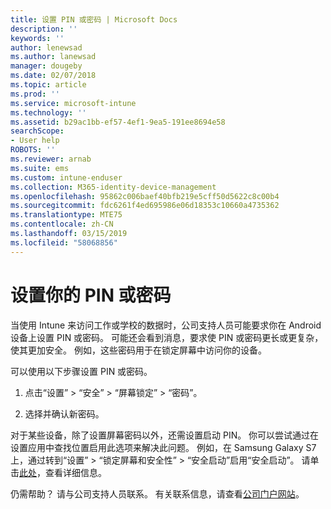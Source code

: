 ```yaml
---
title: 设置 PIN 或密码 | Microsoft Docs
description: ''
keywords: ''
author: lenewsad
ms.author: lanewsad
manager: dougeby
ms.date: 02/07/2018
ms.topic: article
ms.prod: ''
ms.service: microsoft-intune
ms.technology: ''
ms.assetid: b29ac1bb-ef57-4ef1-9ea5-191ee8694e58
searchScope:
- User help
ROBOTS: ''
ms.reviewer: arnab
ms.suite: ems
ms.custom: intune-enduser
ms.collection: M365-identity-device-management
ms.openlocfilehash: 95862c006baef40bfb219e5cff50d5622c8c00b4
ms.sourcegitcommit: fdc6261f4ed695986e06d18353c10660a4735362
ms.translationtype: MTE75
ms.contentlocale: zh-CN
ms.lasthandoff: 03/15/2019
ms.locfileid: "58068856"
---
```

# <a name="set-your-pin-or-password"></a>设置你的 PIN 或密码

当使用 Intune 来访问工作或学校的数据时，公司支持人员可能要求你在 Android 设备上设置 PIN 或密码。 可能还会看到消息，要求使 PIN 或密码更长或更复杂，使其更加安全。 例如，这些密码用于在锁定屏幕中访问你的设备。

可以使用以下步骤设置 PIN 或密码。

1.  点击“设置” > “安全” > “屏幕锁定” > “密码”。

2.  选择并确认新密码。

对于某些设备，除了设置屏幕密码以外，还需设置启动 PIN。 你可以尝试通过在设置应用中查找位置启用此选项来解决此问题。 例如，在 Samsung Galaxy S7 上，通过转到“设置” > “锁定屏幕和安全性” > “安全启动”启用“安全启动”。 请单击[此处](/intune-user-help/your-device-appears-encrypted-but-cp-says-otherwise-android)，查看详细信息。 

仍需帮助？ 请与公司支持人员联系。 有关联系信息，请查看[公司门户网站](https://go.microsoft.com/fwlink/?linkid=2010980)。
